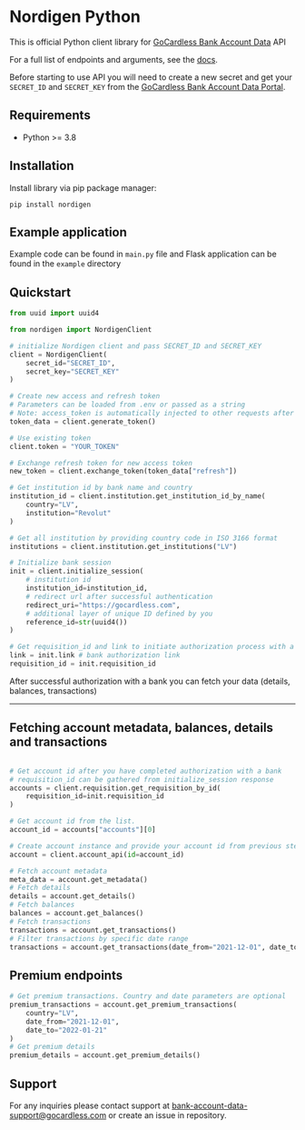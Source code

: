 # Nordigen Python

This is official Python client library for [GoCardless Bank Account Data](https://gocardless.com/bank-account-data/) API

For a full list of endpoints and arguments, see the [docs](https://developer.gocardless.com/bank-account-data/quick-start-guide).

Before starting to use API you will need to create a new secret and get your `SECRET_ID` and `SECRET_KEY` from the [GoCardless Bank Account Data Portal](https://bankaccountdata.gocardless.com/user-secrets/).

## Requirements

* Python >= 3.8


## Installation

Install library via pip package manager:

```
pip install nordigen
```

## Example application

Example code can be found in `main.py` file and Flask application can be found in the `example` directory

## Quickstart


```python
from uuid import uuid4

from nordigen import NordigenClient

# initialize Nordigen client and pass SECRET_ID and SECRET_KEY
client = NordigenClient(
    secret_id="SECRET_ID",
    secret_key="SECRET_KEY"
)

# Create new access and refresh token
# Parameters can be loaded from .env or passed as a string
# Note: access_token is automatically injected to other requests after you successfully obtain it
token_data = client.generate_token()

# Use existing token
client.token = "YOUR_TOKEN"

# Exchange refresh token for new access token
new_token = client.exchange_token(token_data["refresh"])

# Get institution id by bank name and country
institution_id = client.institution.get_institution_id_by_name(
    country="LV",
    institution="Revolut"
)

# Get all institution by providing country code in ISO 3166 format
institutions = client.institution.get_institutions("LV")

# Initialize bank session
init = client.initialize_session(
    # institution id
    institution_id=institution_id,
    # redirect url after successful authentication
    redirect_uri="https://gocardless.com",
    # additional layer of unique ID defined by you
    reference_id=str(uuid4())
)

# Get requisition_id and link to initiate authorization process with a bank
link = init.link # bank authorization link
requisition_id = init.requisition_id
```

After successful authorization with a bank you can fetch your data (details, balances, transactions)

---

## Fetching account metadata, balances, details and transactions

```python

# Get account id after you have completed authorization with a bank
# requisition_id can be gathered from initialize_session response
accounts = client.requisition.get_requisition_by_id(
    requisition_id=init.requisition_id
)

# Get account id from the list.
account_id = accounts["accounts"][0]

# Create account instance and provide your account id from previous step
account = client.account_api(id=account_id)

# Fetch account metadata
meta_data = account.get_metadata()
# Fetch details
details = account.get_details()
# Fetch balances
balances = account.get_balances()
# Fetch transactions
transactions = account.get_transactions()
# Filter transactions by specific date range
transactions = account.get_transactions(date_from="2021-12-01", date_to="2022-01-21")
```

## Premium endpoints

```python
# Get premium transactions. Country and date parameters are optional
premium_transactions = account.get_premium_transactions(
    country="LV",
    date_from="2021-12-01",
    date_to="2022-01-21"
)
# Get premium details
premium_details = account.get_premium_details()
```

## Support

For any inquiries please contact support at [bank-account-data-support@gocardless.com](bank-account-data-support@gocardless.com) or create an issue in repository.
